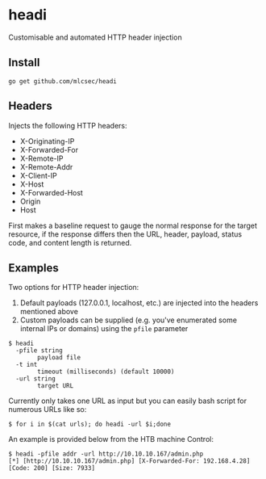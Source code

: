 # headi
Customisable and automated HTTP header injection

## Install
```
go get github.com/mlcsec/headi
```

## Headers
Injects the following HTTP headers:
* X-Originating-IP
* X-Forwarded-For
* X-Remote-IP
* X-Remote-Addr
* X-Client-IP
* X-Host
* X-Forwarded-Host
* Origin
* Host

First makes a baseline request to gauge the normal response for the target resource, if the response differs then the URL, header, payload, status code, and content length is returned.


## Examples
Two options for HTTP header injection:

1. Default payloads (127.0.0.1, localhost, etc.) are injected into the headers mentioned above
2. Custom payloads can be supplied (e.g. you've enumerated some internal IPs or domains) using the `pfile` parameter

```
$ headi
  -pfile string
    	payload file
  -t int
    	timeout (milliseconds) (default 10000)
  -url string
    	target URL
```
Currently only takes one URL as input but you can easily bash script for numerous URLs like so:
```
$ for i in $(cat urls); do headi -url $i;done
```
An example is provided below from the HTB machine Control:
```
$ headi -pfile addr -url http://10.10.10.167/admin.php
[*] [http://10.10.10.167/admin.php] [X-Forwarded-For: 192.168.4.28]  [Code: 200] [Size: 7933]
```
